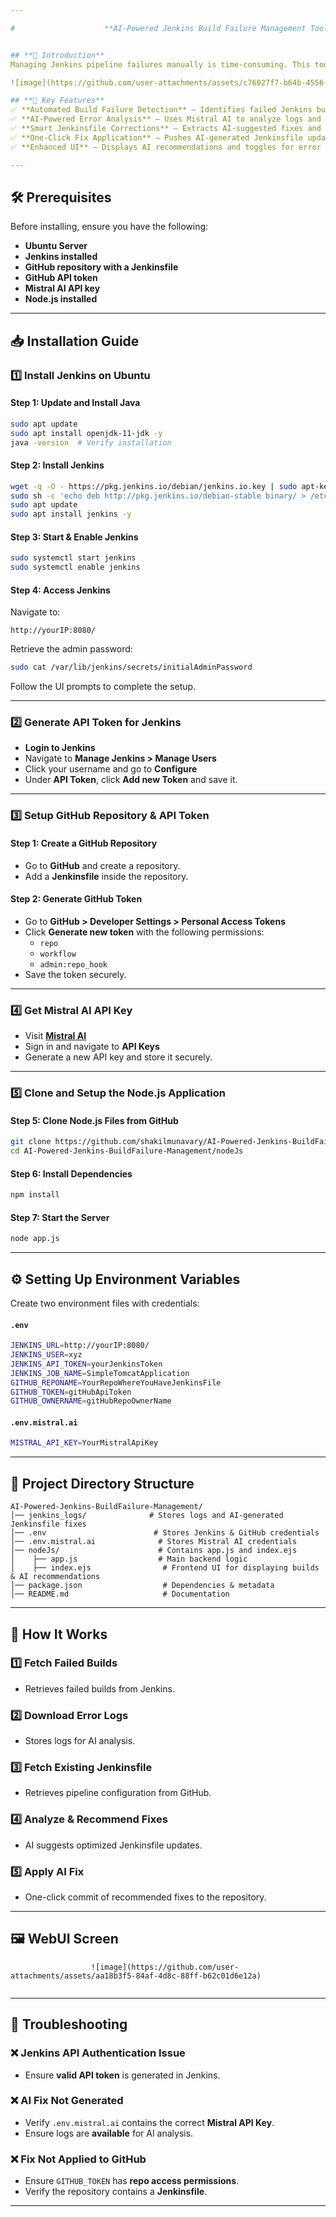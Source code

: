 ```yaml
---

#                    **AI-Powered Jenkins Build Failure Management Tool**  


## **🚀 Introduction**  
Managing Jenkins pipeline failures manually is time-consuming. This tool automates **failure detection, troubleshooting, and fixing using AI-powered recommendations**, making DevOps workflows more efficient with less manual effots.

![image](https://github.com/user-attachments/assets/c76027f7-b64b-4556-97f0-97d305bc9f46)

## **🔑 Key Features**
✅ **Automated Build Failure Detection** – Identifies failed Jenkins builds.  
✅ **AI-Powered Error Analysis** – Uses Mistral AI to analyze logs and suggest fixes.  
✅ **Smart Jenkinsfile Corrections** – Extracts AI-suggested fixes and applies them.  
✅ **One-Click Fix Application** – Pushes AI-generated Jenkinsfile updates to GitHub automatically.  
✅ **Enhanced UI** – Displays AI recommendations and toggles for error logs.  

---
```


## **🛠 Prerequisites**
Before installing, ensure you have the following:
- **Ubuntu Server**
- **Jenkins installed**
- **GitHub repository with a Jenkinsfile**
- **GitHub API token**
- **Mistral AI API key**
- **Node.js installed**

---

## **📥 Installation Guide**
### **1️⃣ Install Jenkins on Ubuntu**
#### **Step 1: Update and Install Java**
```bash
sudo apt update
sudo apt install openjdk-11-jdk -y
java -version  # Verify installation
```
#### **Step 2: Install Jenkins**
```bash
wget -q -O - https://pkg.jenkins.io/debian/jenkins.io.key | sudo apt-key add -
sudo sh -c 'echo deb http://pkg.jenkins.io/debian-stable binary/ > /etc/apt/sources.list.d/jenkins.list'
sudo apt update
sudo apt install jenkins -y
```
#### **Step 3: Start & Enable Jenkins**
```bash
sudo systemctl start jenkins
sudo systemctl enable jenkins
```
#### **Step 4: Access Jenkins**
Navigate to:
```
http://yourIP:8080/
```
Retrieve the admin password:
```bash
sudo cat /var/lib/jenkins/secrets/initialAdminPassword
```
Follow the UI prompts to complete the setup.

---

### **2️⃣ Generate API Token for Jenkins**
- **Login to Jenkins**
- Navigate to **Manage Jenkins > Manage Users**
- Click your username and go to **Configure**
- Under **API Token**, click **Add new Token** and save it.

---

### **3️⃣ Setup GitHub Repository & API Token**
#### **Step 1: Create a GitHub Repository**
- Go to **GitHub** and create a repository.
- Add a **Jenkinsfile** inside the repository.

#### **Step 2: Generate GitHub Token**
- Go to **GitHub > Developer Settings > Personal Access Tokens**
- Click **Generate new token** with the following permissions:
  - `repo`
  - `workflow`
  - `admin:repo_hook`
- Save the token securely.

---

### **4️⃣ Get Mistral AI API Key**
- Visit **[Mistral AI](https://mistral.ai/)**
- Sign in and navigate to **API Keys**
- Generate a new API key and store it securely.

---

### **5️⃣ Clone and Setup the Node.js Application**
#### **Step 5: Clone Node.js Files from GitHub**
```bash
git clone https://github.com/shakilmunavary/AI-Powered-Jenkins-BuildFailure-Management.git
cd AI-Powered-Jenkins-BuildFailure-Management/nodeJs
```

#### **Step 6: Install Dependencies**
```bash
npm install
```

#### **Step 7: Start the Server**
```bash
node app.js
```

---

## **⚙️ Setting Up Environment Variables**
Create two environment files with credentials:

#### **`.env`**
```bash
JENKINS_URL=http://yourIP:8080/
JENKINS_USER=xyz
JENKINS_API_TOKEN=yourJenkinsToken
JENKINS_JOB_NAME=SimpleTomcatApplication
GITHUB_REPONAME=YourRepoWhereYouHaveJenkinsFile
GITHUB_TOKEN=gitHubApiToken
GITHUB_OWNERNAME=gitHubRepoOwnerName
```
#### **`.env.mistral.ai`**
```bash
MISTRAL_API_KEY=YourMistralApiKey
```

---

## **📂 Project Directory Structure**
```
AI-Powered-Jenkins-BuildFailure-Management/
│── jenkins_logs/              # Stores logs and AI-generated Jenkinsfile fixes
│── .env                        # Stores Jenkins & GitHub credentials
│── .env.mistral.ai              # Stores Mistral AI credentials
│── nodeJs/                      # Contains app.js and index.ejs
│    ├── app.js                  # Main backend logic
│    ├── index.ejs                # Frontend UI for displaying builds & AI recommendations
│── package.json                  # Dependencies & metadata
│── README.md                     # Documentation
```

---

## **📡 How It Works**
### **1️⃣ Fetch Failed Builds**
- Retrieves failed builds from Jenkins.

### **2️⃣ Download Error Logs**
- Stores logs for AI analysis.

### **3️⃣ Fetch Existing Jenkinsfile**
- Retrieves pipeline configuration from GitHub.

### **4️⃣ Analyze & Recommend Fixes**
- AI suggests optimized Jenkinsfile updates.

### **5️⃣ Apply AI Fix**
- One-click commit of recommended fixes to the repository.

---

## **🖼️ WebUI Screen**
```
                  ![image](https://github.com/user-attachments/assets/aa18b3f5-84af-4d8c-88ff-b62c01d6e12a)
    
```

---

## **🔎 Troubleshooting**
### ❌ **Jenkins API Authentication Issue**
- Ensure **valid API token** is generated in Jenkins.

### ❌ **AI Fix Not Generated**
- Verify `.env.mistral.ai` contains the correct **Mistral API Key**.
- Ensure logs are **available** for AI analysis.

### ❌ **Fix Not Applied to GitHub**
- Ensure `GITHUB_TOKEN` has **repo access permissions**.
- Verify the repository contains a **Jenkinsfile**.

---

